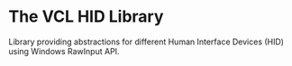 The VCL HID Library
=================================================

Library providing abstractions for different Human Interface Devices (HID) using Windows RawInput API.

